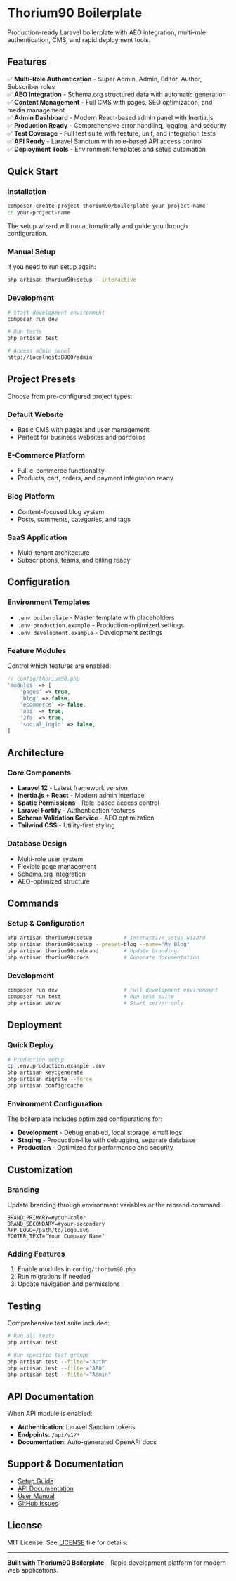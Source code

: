 # Thorium90 Boilerplate

Production-ready Laravel boilerplate with AEO integration, multi-role authentication, CMS, and rapid deployment tools.

## Features

✅ **Multi-Role Authentication** - Super Admin, Admin, Editor, Author, Subscriber roles  
✅ **AEO Integration** - Schema.org structured data with automatic generation  
✅ **Content Management** - Full CMS with pages, SEO optimization, and media management  
✅ **Admin Dashboard** - Modern React-based admin panel with Inertia.js  
✅ **Production Ready** - Comprehensive error handling, logging, and security  
✅ **Test Coverage** - Full test suite with feature, unit, and integration tests  
✅ **API Ready** - Laravel Sanctum with role-based API access control  
✅ **Deployment Tools** - Environment templates and setup automation  

## Quick Start

### Installation

```bash
composer create-project thorium90/boilerplate your-project-name
cd your-project-name
```

The setup wizard will run automatically and guide you through configuration.

### Manual Setup

If you need to run setup again:

```bash
php artisan thorium90:setup --interactive
```

### Development

```bash
# Start development environment
composer run dev

# Run tests
php artisan test

# Access admin panel
http://localhost:8000/admin
```

## Project Presets

Choose from pre-configured project types:

### Default Website
- Basic CMS with pages and user management
- Perfect for business websites and portfolios

### E-Commerce Platform  
- Full e-commerce functionality
- Products, cart, orders, and payment integration ready

### Blog Platform
- Content-focused blog system
- Posts, comments, categories, and tags

### SaaS Application
- Multi-tenant architecture
- Subscriptions, teams, and billing ready

## Configuration

### Environment Templates

- `.env.boilerplate` - Master template with placeholders
- `.env.production.example` - Production-optimized settings
- `.env.development.example` - Development settings

### Feature Modules

Control which features are enabled:

```php
// config/thorium90.php
'modules' => [
    'pages' => true,
    'blog' => false,
    'ecommerce' => false,
    'api' => true,
    '2fa' => true,
    'social_login' => false,
]
```

## Architecture

### Core Components

- **Laravel 12** - Latest framework version
- **Inertia.js + React** - Modern admin interface  
- **Spatie Permissions** - Role-based access control
- **Laravel Fortify** - Authentication features
- **Schema Validation Service** - AEO optimization
- **Tailwind CSS** - Utility-first styling

### Database Design

- Multi-role user system
- Flexible page management
- Schema.org integration
- AEO-optimized structure

## Commands

### Setup & Configuration

```bash
php artisan thorium90:setup          # Interactive setup wizard
php artisan thorium90:setup --preset=blog --name="My Blog"
php artisan thorium90:rebrand        # Update branding
php artisan thorium90:docs           # Generate documentation
```

### Development

```bash
composer run dev                     # Full development environment
composer run test                    # Run test suite
php artisan serve                    # Start server only
```

## Deployment

### Quick Deploy

```bash
# Production setup
cp .env.production.example .env
php artisan key:generate
php artisan migrate --force
php artisan config:cache
```

### Environment Configuration

The boilerplate includes optimized configurations for:

- **Development** - Debug enabled, local storage, email logs
- **Staging** - Production-like with debugging, separate database
- **Production** - Optimized for performance and security

## Customization

### Branding

Update branding through environment variables or the rebrand command:

```env
BRAND_PRIMARY=#your-color
BRAND_SECONDARY=#your-secondary
APP_LOGO=/path/to/logo.svg
FOOTER_TEXT="Your Company Name"
```

### Adding Features

1. Enable modules in `config/thorium90.php`
2. Run migrations if needed
3. Update navigation and permissions

## Testing

Comprehensive test suite included:

```bash
# Run all tests
php artisan test

# Run specific test groups  
php artisan test --filter="Auth"
php artisan test --filter="AEO"
php artisan test --filter="Admin"
```

## API Documentation

When API module is enabled:

- **Authentication**: Laravel Sanctum tokens
- **Endpoints**: `/api/v1/*`  
- **Documentation**: Auto-generated OpenAPI docs

## Support & Documentation

- [Setup Guide](docs/client/SETUP.md)
- [API Documentation](docs/client/API.md)  
- [User Manual](docs/client/MANUAL.md)
- [GitHub Issues](https://github.com/thorium90/boilerplate/issues)

## License

MIT License. See [LICENSE](LICENSE) file for details.

---

**Built with Thorium90 Boilerplate** - Rapid development platform for modern web applications.